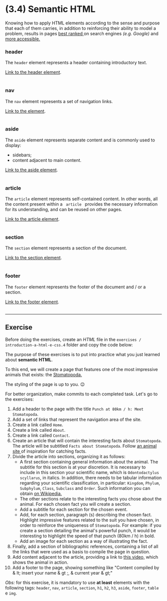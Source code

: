 # (3.4) Semantic HTML

<p>Knowing how to apply HTML elements according to the sense and purpose that each of them carries, in addition to reinforcing their ability to model a problem, results in pages <a href="https://developer.mozilla.org/en-US/docs/Glossary/Semantics"> best ranked </a>on search engines <em> (e.g. Google) </em> and <a href="https://www.w3schools.com/html/html_accessibility.asp"> more accessible.</a></p>

<h3> header </h3>
<p> The <code>header</code> element represents a header containing introductory text. </p>
<a href="https://developer.mozilla.org/en-US/docs/Web/HTML/Element/header"> Link to the header element</a>.
<br>
<br>

<h3> nav </h3>
<p> The <code>nav</code> element represents a set of navigation links. </p>
<a href="https://developer.mozilla.org/en-US/docs/Web/HTML/Element/nav"> Link to the element</a>.
<br>
<br>

<h3> aside </h3>
<p> The <code>aside</code> element represents separate content and is commonly used to display: </p>
<ul>
  <li> sidebars; </li>
  <li> content adjacent to main content. </li>
</ul>
<a href="https://developer.mozilla.org/en-US/docs/Web/HTML/Element/aside"> Link to the aside element</a>.
<br>
<br>

<h3> article </h3>
<p> The <code>article</code> element represents self-contained content. In other words, all the content present within a <code> article </code> provides the necessary information for its understanding, and can be reused on other pages. </p>
<a href="https://developer.mozilla.org/en-US/docs/Web/HTML/Element/article"> Link to the article element</a>.
<br>
<br>

<h3> section </h3>
<p> The <code>section</code> element represents a section of the document. </p>
<a href="https://developer.mozilla.org/en-US/docs/Web/HTML/Element/section"> Link to the section element</a>.
<br>
<br>

<h3> footer </h3>
<p> The <code>footer</code> element represents the footer of the document and / or a section. </p>
<a href="https://developer.mozilla.org/en-US/docs/Web/HTML/Element/footer"> Link to the footer element</a>.
<br>
<br>

<hr>

## Exercise
<p>Before doing the exercises, create an <em> HTML </em> file in the <code>exercises / introduction-a-html-e-css.4</code> folder and copy the code below: </p>

<p> The purpose of these exercises is to put into practice what you just learned about <strong>semantic HTML</strong>. </p>

<p>
  To this end, we will create a page that features one of the most impressive animals that exists: the <a href = "https://www.nationalgeographic.com/science/phenomena/2014/07/03/natures-most-amazing-eyes-just-got-a-bit-weirder/">Stomatopoda.</a>

<p>The styling of the page is up to you. 😉 </p>

<p>For better organization, make commits to each completed task. Let's go to the exercises: </p>

<ol>
  <li> Add a header to the page with the title <code>Punch at 80km / h: Meet Stomatopoda</code>.</li>
  <li> Add a set of links that represent the navigation area of ​​the site. </li>
  <li> Create a link called <code>Home</code>. </li>
  <li> Create a link called <code>About</code>. </li>
  <li> Create a link called <code>Contact</code>. </li>
  <li> Create an article that will contain the interesting facts about <code>Stomatopoda</code>. The article will be subtitled <code>Facts about Stomatopoda</code>. Follow <a href="https://theoatmeal.com/comics/mantis_shrimp"> an animal site </a> of inspiration for catching facts. </li>
  <li> Divide the article into sections, organizing it as follows:
    <ul>
      <li>
        A first section containing general information about the animal. The subtitle for this section is at your discretion. It is necessary to include in this section your scientific name, which is <code>Odontodactylus scyllarus</code>, in italics. In addition, there needs to be tabular information regarding your scientific classification, in particular: <code>Kingdom</code>, <code>Phylum</code>, <code>Subphylum</code>, <code>Class</code>, <code>Subclass</code> and <code>Order</code>. Such information you can obtain <a href="https://en.wikipedia.org/wiki/Stomatopoda"> on Wikipedia. </a>
      </li>
      <li>
        The other sections relate to the interesting facts you chose about the animal. For each chosen fact you will create a section.
      </li>
      <li>
        Add a subtitle for each section for the chosen event.
      </li>
      <li>
        Add, for each section, paragraph (s) describing the chosen fact. Highlight impressive features related to the suit you have chosen, in order to reinforce the uniqueness of <code>Stomatopoda</code>. For example: if you create a section detailing the animal's powerful punch, it would be interesting to highlight the speed of that punch (80km / h) in bold.
      </li>
      <li>
        Add an image for each section as a way of illustrating the fact.
      </li>
    </ul>
  <li>
    Finally, add a section of bibliographic references, containing a list of all the links that were used as a basis to compile the page in question.
  </li>
  <li>
      Add content adjacent to the article, providing a link to <a href="https://www.youtube.com/watch?v=E0Li1k5hGBE"> this video,</a> which shows the animal in action.
  </li>
  <li>
    Add a footer to the page, showing something like "Content compiled by & lt; insert your name & gt ;, & current year & gt;"
  </li>
</ol>
<p> <em>Obs:</em> for this exercise, it is mandatory to use <strong>at least</strong> elements with the following tags:
<code>header</code>, 
<code>nav</code>, 
<code>article</code>, 
<code>section</code>, 
<code>h1</code>, 
<code>h2</code>, 
<code>h3</code>,
<code>aside</code>, 
<code>footer</code>, 
<code>table</code> e 
<code>img</code>.</p>
